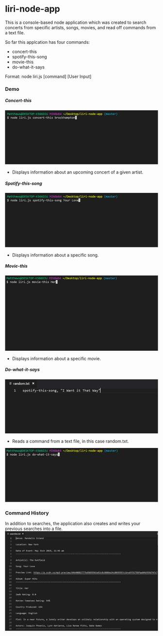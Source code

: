 # liri-node-app

This is a console-based node application which was created to search concerts from specific artists, songs, movies, and read off commands from a text file.

So far this applcation has four commands:
  * concert-this
  * spotify-this-song
  * movie-this 
  * do-what-it-says
 
Format: node liri.js [command] [User Input]
 
 ### Demo
 ##### Concert-this
 ![concert-this](/Demo/concert-this.gif)
 * Displays information about an upcoming concert of a given artist.
 ##### Spotify-this-song
 ![spotify-this-song](/Demo/spotify-this.gif)
 * Displays information about a specific song.
 ##### Movie-this
 ![movie-this](/Demo/movie-this.gif)
 * Displays information about a specific movie.
 ##### Do-what-it-says
 ![textfile](/Demo/Capture.JPG)
 * Reads a command from a text file, in this case random.txt.
 
 ![do-what-it-says](/Demo/text-command.gif)
 
 ### Command History
 In addition to searches, the application also creates and writes your previous searches into a file.
 ![Search](/Demo/Capture2.JPG)
 
